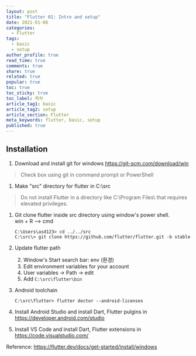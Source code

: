 ```yaml
---
layout: post
title: "Flutter 01: Intro and setup"
date: 2021-01-08
categories:
  - Flutter
tags:
  - basic
  - setup
author_profile: true
read_time: true
comments: true
share: true
related: true
popular: true
toc: true
toc_sticky: true
toc_label: 목차
article_tag1: basic
article_tag2: setup
article_section: Flutter
meta_keywords: flutter, basic, setup
published: true
---
```


## Installation

1. Download and install git for windows <https://git-scm.com/download/win>
> Check box using git in command prompt or PowerShell
1. Make "src" directory for flutter in C:\src
> Do not install Flutter in a directory like C:\Program Files\ that requires elevated privileges.
1. Git clone flutter inside src directory using window's power shell.  
   win + R --> cmd
   ``` shell
   C:\Users\asd123> cd ../../src
   C:\src\> git clone https://github.com/flutter/flutter.git -b stable
   ```
1. Update flutter path

   2. Window's Start search bar: env (환경)
   2. Edit environment variables for your account
   2. User variables -> Path -> edit
   2. Add `C:\src\flutter\bin`

1. Android toolchain
    ``` shell
    C:\src\flutter> flutter doctor --android-licenses
    ```
1. Install Android Studio and install Dart, Flutter pulgins in <https://developer.android.com/studio>

1. Install VS Code and install Dart, Flutter extensions in <https://code.visualstudio.com/>

Reference: <https://flutter.dev/docs/get-started/install/windows>